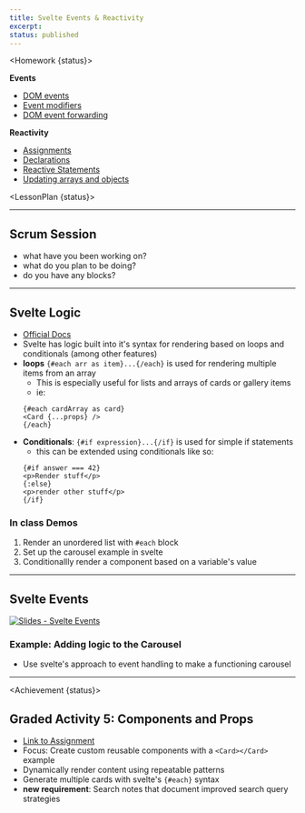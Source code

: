 ```yaml
---
title: Svelte Events & Reactivity
excerpt:
status: published
---
```


<script>
	import Homework from "$lib/components/Homework.svelte";
	import LessonPlan from "$lib/components/LessonPlan.svelte";
	import Achievement from "$lib/components/Achievement.svelte";
</script>

<Homework {status}>

**Events**

- [DOM events](https://learn.svelte.dev/tutorial/dom-events)
- [Event modifiers](https://learn.svelte.dev/tutorial/event-modifiers)
- [DOM event forwarding](https://learn.svelte.dev/tutorial/dom-event-forwarding)

**Reactivity**

- [Assignments](https://learn.svelte.dev/tutorial/reactive-assignments)
- [Declarations](https://learn.svelte.dev/tutorial/reactive-declarations)
- [Reactive Statements](https://learn.svelte.dev/tutorial/reactive-statements)
- [Updating arrays and objects](https://learn.svelte.dev/tutorial/updating-arrays-and-objects)

</Homework>

<LessonPlan {status}>

---

<h2 id="scrum-meeting">Scrum Session</h2>

- what have you been working on?
- what do you plan to be doing?
- do you have any blocks?

---

<h2 id="logic-in-svelte">Svelte Logic</h2>

- [Official Docs](https://svelte.dev/docs/logic-blocks)
- Svelte has logic built into it's syntax for rendering based on loops and conditionals (among other features)
- **loops** `{#each arr as item}...{/each}` is used for rendering multiple items from an array
  - This is especially useful for lists and arrays of cards or gallery items
  - ie:
  ```
  {#each cardArray as card}
  <Card {...props} />
  {/each}
  ```
- **Conditionals**: `{#if expression}...{/if}` is used for simple if statements
  - this can be extended using conditionals like so:
  ```
  {#if answer === 42}
  <p>Render stuff</p>
  {:else}
  <p>render other stuff</p>
  {/if}
  ```

### In class Demos

1. Render an unordered list with `#each` block
2. Set up the carousel example in svelte
3. Conditionallly render a component based on a variable's value

---

<h2 id="svelte-events">Svelte Events</h2>

[![Slides - Svelte Events](/images/slides/svelte-events.png)](https://sait-wbdv.github.io/slides/w23/cpnt-262/svelte-events.html)

### Example: Adding logic to the Carousel

- Use svelte's approach to event handling to make a functioning carousel

---

</LessonPlan>

<Achievement {status}>

<h2>Graded Activity 5: Components and Props</h2>

- [Link to Assignment](/courses/cpnt-262/assessments/activity-5)
- Focus: Create custom reusable components with a `<Card></Card>` example
- Dynamically render content using repeatable patterns
- Generate multiple cards with svelte's `{#each}` syntax
- **new requirement**: Search notes that document improved search query strategies

</Achievement>
